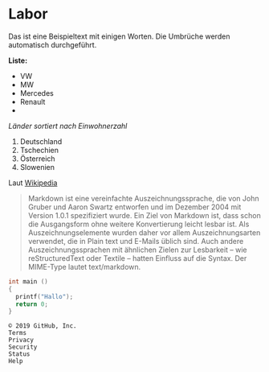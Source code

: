 # Labor

Das ist eine Beispieltext mit einigen Worten. Die Umbrüche werden automatisch durchgeführt.

**Liste:**
  * VW
  * MW
  * Mercedes
  * Renault
  *
  
*Länder sortiert nach Einwohnerzahl*
  1. Deutschland
  2. Tschechien
  3. Österreich
  4. Slowenien

  
Laut [Wikipedia](https://de.wikipedia.org/wiki/Markdown)
> Markdown ist eine vereinfachte Auszeichnungssprache, die von John Gruber und Aaron Swartz entworfen und im Dezember 2004 mit Version 1.0.1 spezifiziert wurde. Ein Ziel von Markdown ist, dass schon die Ausgangsform ohne weitere Konvertierung leicht lesbar ist. Als Auszeichnungselemente wurden daher vor allem Auszeichnungsarten verwendet, die in Plain text und E-Mails üblich sind. Auch andere Auszeichnungssprachen mit ähnlichen Zielen zur Lesbarkeit – wie reStructuredText oder Textile – hatten Einfluss auf die Syntax. Der MIME-Type lautet text/markdown.

```C
int main ()
{
  printf("Hallo");
  return 0;
}  
```

    © 2019 GitHub, Inc.
    Terms
    Privacy
    Security
    Status
    Help

